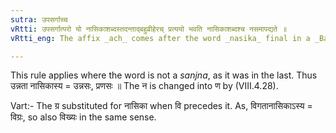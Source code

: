 ```yaml
---
sutra: उपसर्गाच्च
vRtti: उपसर्गात्परो यो नासिकाशब्दस्तदन्ताद्बहुव्रीहेरच् प्रत्ययो भवति नासिकाशब्दश्च नसमापद्यते ॥
vRtti_eng: The affix _ach_ comes after the word _nasika_ final in a _Bahuvrihi_, when an _upsarga_ precedes it, and नस् is substituted for नासिका ॥

---
```

This rule applies where the word is not a _sanjna_, as it was in the last. Thus उन्नता नासिकास्य = उन्नसः, प्रणसः ॥ The न is changed into ण by (VIII.4.28).

Vart:- The ग्र substituted for नासिका when वि precedes it. As, विगतानासिकाऽस्य = विग्रः, so also विख्यः in the same sense.